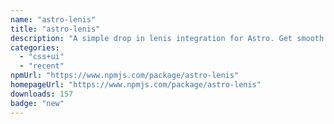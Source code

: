 ```yaml
---
name: "astro-lenis"
title: "astro-lenis"
description: "A simple drop in lenis integration for Astro. Get smooth or die trying."
categories:
  - "css+ui"
  - "recent"
npmUrl: "https://www.npmjs.com/package/astro-lenis"
homepageUrl: "https://www.npmjs.com/package/astro-lenis"
downloads: 157
badge: "new"
---
```

